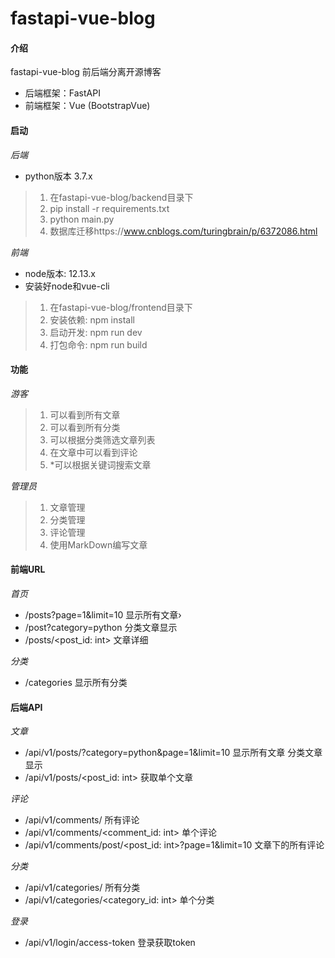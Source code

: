# fastapi-vue-blog

#### 介绍
fastapi-vue-blog
前后端分离开源博客
* 后端框架：FastAPI
* 前端框架：Vue (BootstrapVue)

#### 启动 

*后端*

* python版本 3.7.x

>1. 在fastapi-vue-blog/backend目录下
>2. pip install -r requirements.txt
>3. python main.py
>4. 数据库迁移https://www.cnblogs.com/turingbrain/p/6372086.html

*前端*

* node版本: 12.13.x
* 安装好node和vue-cli

>1.  在fastapi-vue-blog/frontend目录下
>2.  安装依赖: npm install
>3.  启动开发: npm run dev
>4.  打包命令: npm run build 


#### 功能

*游客*

>1. 可以看到所有文章
>2. 可以看到所有分类
>3. 可以根据分类筛选文章列表
>4. 在文章中可以看到评论
>5. *可以根据关键词搜索文章

*管理员*

>1. 文章管理
>2. 分类管理
>3. 评论管理
>4. 使用MarkDown编写文章

#### 前端URL

*首页*

* /posts?page=1&limit=10 显示所有文章›
* /post?category=python 分类文章显示
* /posts/<post_id: int> 文章详细

*分类*

* /categories 显示所有分类

#### 后端API

*文章*

* /api/v1/posts/?category=python&page=1&limit=10 显示所有文章 分类文章显示
* /api/v1/posts/<post_id: int> 获取单个文章

*评论*

* /api/v1/comments/ 所有评论
* /api/v1/comments/<comment_id: int> 单个评论
* /api/v1/comments/post/<post_id: int>?page=1&limit=10 文章下的所有评论

*分类*

* /api/v1/categories/ 所有分类
* /api/v1/categories/<category_id: int> 单个分类

*登录*

* /api/v1/login/access-token 登录获取token

